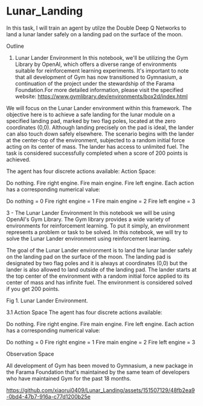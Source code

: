 # Lunar_Landing
In this task, I will train an agent by utilze the Double Deep Q Networks to land a lunar lander safely on a landing pad on the surface of the moon.

Outline
1. Lunar Lander Environment
In this notebook, we'll be utilizing the Gym Library by OpenAI, which offers a diverse range of environments suitable for reinforcement learning experiments. It's important to note that all development of Gym has now transitioned to Gymnasium, a continuation of the project under the stewardship of the Farama Foundation.For more detailed information, please visit the specified website: https://www.gymlibrary.dev/environments/box2d/index.html

We will focus on the Lunar Lander environment within this framework. The objective here is to achieve a safe landing for the lunar module on a specified landing pad, marked by two flag poles, located at the zero coordinates (0,0). Although landing precisely on the pad is ideal, the lander can also touch down safely elsewhere. The scenario begins with the lander at the center-top of the environment, subjected to a random initial force acting on its center of mass. The lander has access to unlimited fuel. The task is considered successfully completed when a score of 200 points is achieved.

The agent has four discrete actions available:
Action Space:

Do nothing.
Fire right engine.
Fire main engine.
Fire left engine.
Each action has a corresponding numerical value:

Do nothing = 0
Fire right engine = 1
Fire main engine = 2
Fire left engine = 3

3 - The Lunar Lander Environment
In this notebook we will be using OpenAI's Gym Library. The Gym library provides a wide variety of environments for reinforcement learning. To put it simply, an environment represents a problem or task to be solved. In this notebook, we will try to solve the Lunar Lander environment using reinforcement learning.

The goal of the Lunar Lander environment is to land the lunar lander safely on the landing pad on the surface of the moon. The landing pad is designated by two flag poles and it is always at coordinates (0,0) but the lander is also allowed to land outside of the landing pad. The lander starts at the top center of the environment with a random initial force applied to its center of mass and has infinite fuel. The environment is considered solved if you get 200 points.



Fig 1. Lunar Lander Environment.

3.1 Action Space
The agent has four discrete actions available:

Do nothing.
Fire right engine.
Fire main engine.
Fire left engine.
Each action has a corresponding numerical value:

Do nothing = 0
Fire right engine = 1
Fire main engine = 2
Fire left engine = 3

Observation Space








All development of Gym has been moved to Gymnasium, a new package in the Farama Foundation that's maintained by the same team of developers who have maintained Gym for the past 18 months.

https://github.com/xiaorui0409/Lunar_Landing/assets/151507129/48fb2ea9-0bd4-47b7-916a-c77d1200b25e

